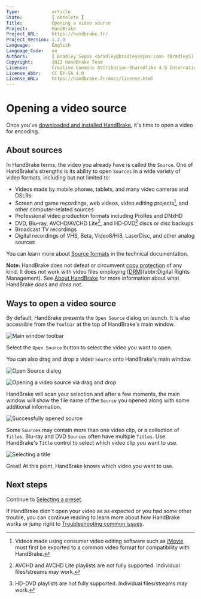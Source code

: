```yaml
---
Type:            article
State:           [ obsolete ]
Title:           Opening a video source
Project:         HandBrake
Project_URL:     https://handbrake.fr/
Project_Version: 1.2.0
Language:        English
Language_Code:   en
Authors:         [ Bradley Sepos <bradley@bradleysepos.com> (BradleyS) ]
Copyright:       2022 HandBrake Team
License:         Creative Commons Attribution-ShareAlike 4.0 International
License_Abbr:    CC BY-SA 4.0
License_URL:     https://handbrake.fr/docs/license.html
---
```


Opening a video source
======================

Once you've [downloaded and installed HandBrake](../get-handbrake/download-and-install.html), it's time to open a video for encoding.

## About sources

In HandBrake terms, the video you already have is called the `Source`. One of HandBrake's strengths is its ability to open `Sources` in a wide variety of video formats, including but not limited to:

- Videos made by mobile phones, tablets, and many video cameras and DSLRs
- Screen and game recordings, web videos, video editing projects[^consumer-editor-export], and other computer-related sources
- Professional video production formats including ProRes and DNxHD
- DVD, Blu-ray, AVCHD/AVCHD Lite[^avchd-partial-support], and HD-DVD[^hddvd-partial-support] discs or disc backups
- Broadcast TV recordings
- Digital recordings of VHS, Beta, Video8/Hi8, LaserDisc, and other analog sources

You can learn more about [Source formats](../technical/source-formats.html) in the technical documentation.

**Note:** HandBrake does not defeat or circumvent [copy protection](https://en.wikipedia.org/wiki/Copy_protection) of any kind. It does not work with video files employing [[DRM](https://en.wikipedia.org/wiki/Digital_rights_management)](abbr:Digital Rights Management). See [About HandBrake](../introduction/about.html) for more information about what HandBrake *does* and *does not*.

## Ways to open a video source

By default, HandBrake presents the `Open Source` dialog on launch. It is also accessible from the `Toolbar` at the top of HandBrake's main window.

<!-- .system-linux -->

<!-- TODO: Linux figures. -->

<!-- /.system-linux -->
<!-- .system-macos -->

![Main window toolbar](../../images/mac/toolbar-1.1.0.png "The Toolbar provides easy access to HandBrake's most common functions.")

<!-- /.system-macos -->
<!-- .system-windows -->

<!-- TODO: Windows figures. -->

<!-- /.system-windows -->

Select the `Open Source` button to select the video you want to open.

You can also drag and drop a video `Source` onto HandBrake's main window.

<!-- .system-linux -->

<!-- TODO: Linux figures. -->

<!-- /.system-linux -->
<!-- .system-macos -->

![Open Source dialog](../../images/mac/open-source-dialog-1.1.0.png "The Open Source dialog allows you to browse your files for a video to open.")

![Opening a video source via drag and drop](../../images/mac/open-source-drag-drop-1.1.0.png "In addition to the Open Source dialog, you may also open a video by dragging it to HandBrake's main window.")

<!-- /.system-macos -->
<!-- .system-windows -->

<!-- TODO: Windows figures. -->

<!-- /.system-windows -->

HandBrake will scan your selection and after a few moments, the main window will show the file name of the `Source` you opened along with some additional information.

<!-- .system-linux -->

<!-- TODO: Linux figures. -->

<!-- /.system-linux -->
<!-- .system-macos -->

![Successfully opened source](../../images/mac/open-source-success-1.1.0.png "HandBrake's main window after sucessfully opening a source.")

<!-- /.system-macos -->
<!-- .system-windows -->

<!-- TODO: Windows figures. -->

<!-- /.system-windows -->

Some `Sources` may contain more than one video clip, or a collection of `Titles`. Blu-ray and DVD `Sources` often have multiple `Titles`. Use HandBrake's `Title` control to select which video clip you want to use.

<!-- .system-linux -->

<!-- TODO: Linux figures. -->

<!-- /.system-linux -->
<!-- .system-macos -->

![Selecting a title](../../images/mac/title-selection-1.1.0.png "Some sources may contain more than one video clip. The title control lets you select which video clip you want to use.")

<!-- /.system-macos -->
<!-- .system-windows -->

<!-- TODO: Windows figures. -->

<!-- /.system-windows -->

Great! At this point, HandBrake knows which video you want to use.

<!-- .continue -->

## Next steps

<!-- .success -->

Continue to [Selecting a preset](select-preset.html).

<!-- /.success -->
<!-- .fail -->

If HandBrake didn't open your video as as expected or you had some other trouble, you can continue reading to learn more about how HandBrake works or jump right to [Troubleshooting common issues](../help/troubleshooting-common-issues.html).

<!-- /.fail -->

<!-- /.continue -->

[^consumer-editor-export]: Videos made using consumer video editing software such as [iMovie](https://www.apple.com/mac/imovie/) must first be exported to a common video format for compatibility with HandBrake.

[^avchd-partial-support]: AVCHD and AVCHD Lite playlists are not fully supported. Individual files/streams may work.

[^hddvd-partial-support]: HD-DVD playlists are not fully supported. Individual files/streams may work.
